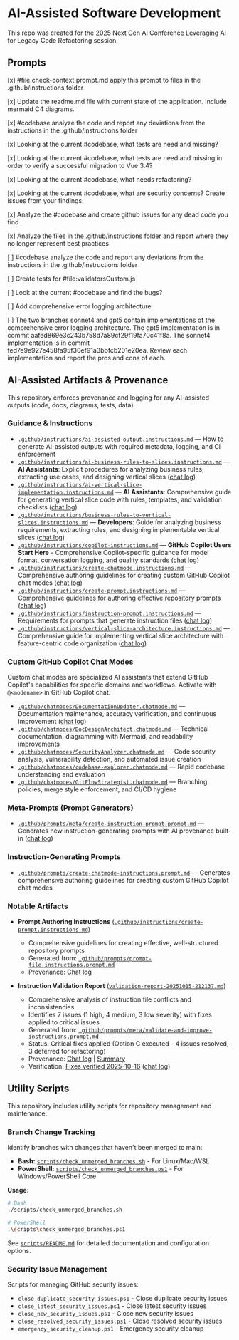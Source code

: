 # AI-Assisted Software Development

This repo was created for the 2025 Next Gen AI Conference Leveraging AI for Legacy Code Refactoring session

## Prompts

[x] #file:check-context.prompt.md apply this prompt to files in the .github/instructions folder

[x] Update the readme.md file with current state of the application. Include mermaid C4 diagrams.

[x] #codebase analyze the code and report any deviations from the instructions in the .github/instructions folder

[x] Looking at the current #codebase, what tests are need and missing?

[x] Looking at the current #codebase, what tests are need and missing in order to verify a successful migration to Vue 3.4?

[x] Looking at the current #codebase, what needs refactoring?

[x] Looking at the current #codebase, what are security concerns? Create issues from your findings.

[x] Analyze the #codebase and create github issues for any dead code you find

[x] Analyze the files in the .github/instructions folder and report where they no longer represent best practices

[ ] #codebase analyze the code and report any deviations from the instructions in the .github/instructions folder

[ ] Create tests for #file:validatorsCustom.js

[ ] Look at the current #codebase and find the bugs?

[ ] Add comprehensive error logging architecture

[ ] The two branches sonnet4 and gpt5 contain implementations of the comprehensive error logging architecture. The gpt5 implementation is in commit aafed869e3c243b758d7a89cf29f19fa70c41f8a. The sonnet4 implementation is in commit fed7e9e927e458fa95f30ef91a3bbfcb201e20ea. Review each implementation and report the pros and cons of each.

## AI-Assisted Artifacts & Provenance

This repository enforces provenance and logging for any AI-assisted outputs (code, docs, diagrams, tests, data).

### Guidance & Instructions

- [`.github/instructions/ai-assisted-output.instructions.md`](.github/instructions/ai-assisted-output.instructions.md) — How to generate AI-assisted outputs with required metadata, logging, and CI enforcement
- [`.github/instructions/ai-business-rules-to-slices.instructions.md`](.github/instructions/ai-business-rules-to-slices.instructions.md) — **AI Assistants**: Explicit procedures for analyzing business rules, extracting use cases, and designing vertical slices ([chat log](ai-logs/2025/10/22/business-rules-vertical-slices-20251022/conversation.md))
- [`.github/instructions/ai-vertical-slice-implementation.instructions.md`](.github/instructions/ai-vertical-slice-implementation.instructions.md) — **AI Assistants**: Comprehensive guide for generating vertical slice code with rules, templates, and validation checklists ([chat log](ai-logs/2025/10/22/ai-vertical-slice-implementation-20251022/conversation.md))
- [`.github/instructions/business-rules-to-vertical-slices.instructions.md`](.github/instructions/business-rules-to-vertical-slices.instructions.md) — **Developers**: Guide for analyzing business requirements, extracting rules, and designing implementable vertical slices ([chat log](ai-logs/2025/10/22/business-rules-vertical-slices-20251022/conversation.md))
- [`.github/instructions/copilot-instructions.md`](.github/instructions/copilot-instructions.md) — **GitHub Copilot Users Start Here** - Comprehensive Copilot-specific guidance for model format, conversation logging, and quality standards ([chat log](ai-logs/2025/10/15/prompt-file.instructions-2025-10-15/conversation.md))
- [`.github/instructions/create-chatmode.instructions.md`](.github/instructions/create-chatmode.instructions.md) — Comprehensive authoring guidelines for creating custom GitHub Copilot chat modes ([chat log](ai-logs/2025/10/21/create-chatmode-instructions-20251021/conversation.md))
- [`.github/instructions/create-prompt.instructions.md`](.github/instructions/create-prompt.instructions.md) — Comprehensive guidelines for authoring effective repository prompts ([chat log](ai-logs/2025/10/15/prompt-file.instructions-2025-10-15/conversation.md))
- [`.github/instructions/instruction-prompt.instructions.md`](.github/instructions/instruction-prompt.instructions.md) — Requirements for prompts that generate instruction files ([chat log](ai-logs/2025/10/15/prompt-file.instructions-2025-10-15/conversation.md))
- [`.github/instructions/vertical-slice-architecture.instructions.md`](.github/instructions/vertical-slice-architecture.instructions.md) — Comprehensive guide for implementing vertical slice architecture with feature-centric code organization ([chat log](ai-logs/2025/10/22/vertical-slice-instructions-20251022/conversation.md))

### Custom GitHub Copilot Chat Modes

Custom chat modes are specialized AI assistants that extend GitHub Copilot's capabilities for specific domains and workflows. Activate with `@<modename>` in GitHub Copilot chat.

- [`.github/chatmodes/DocumentationUpdater.chatmode.md`](.github/chatmodes/DocumentationUpdater.chatmode.md) — Documentation maintenance, accuracy verification, and continuous improvement ([chat log](ai-logs/2025/10/22/create-documentation-updater-chatmode-20251022/conversation.md))
- [`.github/chatmodes/DocDesignArchitect.chatmode.md`](.github/chatmodes/DocDesignArchitect.chatmode.md) — Technical documentation, diagramming with Mermaid, and readability improvements
- [`.github/chatmodes/SecurityAnalyzer.chatmode.md`](.github/chatmodes/SecurityAnalyzer.chatmode.md) — Code security analysis, vulnerability detection, and automated issue creation
- [`.github/chatmodes/codebase-explorer.chatmode.md`](.github/chatmodes/codebase-explorer.chatmode.md) — Rapid codebase understanding and evaluation
- [`.github/chatmodes/GitFlowStrategist.chatmode.md`](.github/chatmodes/GitFlowStrategist.chatmode.md) — Branching policies, merge style enforcement, and CI/CD hygiene

### Meta-Prompts (Prompt Generators)

- [`.github/prompts/meta/create-instruction-prompt.prompt.md`](.github/prompts/meta/create-instruction-prompt.prompt.md) — Generates new instruction-generating prompts with AI provenance built-in ([chat log](ai-logs/2025/10/15/prompt-file.instructions-2025-10-15/conversation.md))

### Instruction-Generating Prompts

- [`.github/prompts/create-chatmode-instructions.prompt.md`](.github/prompts/create-chatmode-instructions.prompt.md) — Generates comprehensive authoring guidelines for creating custom GitHub Copilot chat modes

### Notable Artifacts

- **Prompt Authoring Instructions** ([`.github/instructions/create-prompt.instructions.md`](.github/instructions/create-prompt.instructions.md))

  - Comprehensive guidelines for creating effective, well-structured repository prompts
  - Generated from: [`.github/prompts/prompt-file.instructions.prompt.md`](.github/prompts/prompt-file.instructions.prompt.md)
  - Provenance: [Chat log](ai-logs/2025/10/15/prompt-file.instructions-2025-10-15/conversation.md)

- **Instruction Validation Report** ([`validation-report-20251015-212137.md`](validation-report-20251015-212137.md))
  - Comprehensive analysis of instruction file conflicts and inconsistencies
  - Identifies 7 issues (1 high, 4 medium, 3 low severity) with fixes applied to critical issues
  - Generated from: [`.github/prompts/meta/validate-and-improve-instructions.prompt.md`](.github/prompts/meta/validate-and-improve-instructions.prompt.md)
  - Status: Critical fixes applied (Option C executed - 4 issues resolved, 3 deferred for refactoring)
  - Provenance: [Chat log](ai-logs/2025/10/15/validate-improve-instructions-20251015-212137/conversation.md) | [Summary](ai-logs/2025/10/15/validate-improve-instructions-20251015-212137/summary.md)
  - Verification: [Fixes verified 2025-10-16](validation-fixes-verified-20251016.md) ([chat log](ai-logs/2025/10/16/resume-validation-fixes-20251016/conversation.md))

## Utility Scripts

This repository includes utility scripts for repository management and maintenance:

### Branch Change Tracking

Identify branches with changes that haven't been merged to main:

- **Bash:** [`scripts/check_unmerged_branches.sh`](scripts/check_unmerged_branches.sh) - For Linux/Mac/WSL
- **PowerShell:** [`scripts/check_unmerged_branches.ps1`](scripts/check_unmerged_branches.ps1) - For Windows/PowerShell Core

**Usage:**
```bash
# Bash
./scripts/check_unmerged_branches.sh

# PowerShell
.\scripts\check_unmerged_branches.ps1
```

See [`scripts/README.md`](scripts/README.md) for detailed documentation and configuration options.

### Security Issue Management

Scripts for managing GitHub security issues:

- `close_duplicate_security_issues.ps1` - Close duplicate security issues
- `close_latest_security_issues.ps1` - Close latest security issues  
- `close_new_security_issues.ps1` - Close new security issues
- `close_resolved_security_issues.ps1` - Close resolved security issues
- `emergency_security_cleanup.ps1` - Emergency security cleanup
